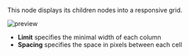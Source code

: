This node displays its children nodes into a responsive grid.

![preview](/images/grid/preview.gif)

-   **Limit** specifies the minimal width of each column
-   **Spacing** specifies the space in pixels between each cell
